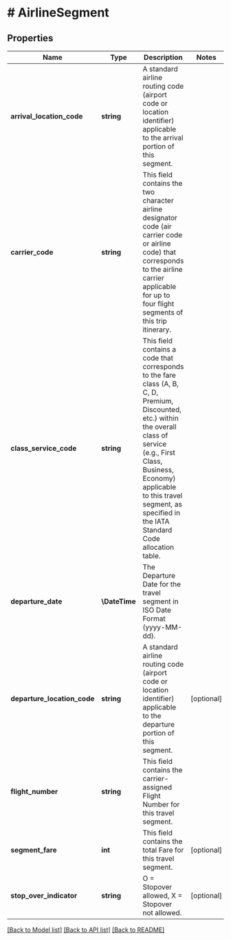 # # AirlineSegment

## Properties

Name | Type | Description | Notes
------------ | ------------- | ------------- | -------------
**arrival_location_code** | **string** | A standard airline routing code (airport code or location identifier) applicable to the arrival portion of this segment. |
**carrier_code** | **string** | This field contains the two character airline designator code (air carrier code or airline code) that corresponds to the airline carrier applicable for up to four flight segments of this trip itinerary. |
**class_service_code** | **string** | This field contains a code that corresponds to the fare class (A, B, C, D, Premium, Discounted, etc.) within the overall class of service (e.g., First Class, Business, Economy) applicable to this travel segment, as specified in the IATA Standard Code allocation table. |
**departure_date** | **\DateTime** | The Departure Date for the travel segment in ISO Date Format (yyyy-MM-dd). |
**departure_location_code** | **string** | A standard airline routing code (airport code or location identifier) applicable to the departure portion of this segment. | [optional]
**flight_number** | **string** | This field contains the carrier-assigned Flight Number for this travel segment. |
**segment_fare** | **int** | This field contains the total Fare for this travel segment. | [optional]
**stop_over_indicator** | **string** | O &#x3D; Stopover allowed, X &#x3D; Stopover not allowed. | [optional]

[[Back to Model list]](../../README.md#models) [[Back to API list]](../../README.md#endpoints) [[Back to README]](../../README.md)
